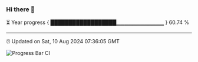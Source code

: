 ### Hi there 👋

⏳ Year progress { ██████████████████▁▁▁▁▁▁▁▁▁▁▁▁ } 60.74 %

---

⏰ Updated on Sat, 10 Aug 2024 07:36:05 GMT

![Progress Bar CI](https://github.com/IshwaranRudhara/GIT-ACTION/workflows/Progress%20Bar%20CI/badge.svg)

